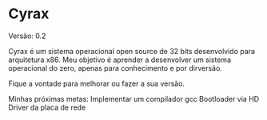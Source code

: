 # Cyrax
Versão: 0.2

Cyrax é um sistema operacional open source de 32 bits desenvolvido para arquitetura x86.
Meu objetivo é aprender a desenvolver um sistema operacional do zero, apenas para 
conhecimento e por dirversão.

Fique a vontade para melhorar ou fazer a sua versão.

Minhas próximas metas:
Implementar um compilador gcc
Bootloader via HD
Driver da placa de rede
